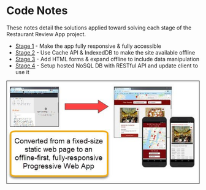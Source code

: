 <!-- markdownlint-disable MD022 MD024 MD032 -->
# Code Notes

These notes detail the solutions applied toward solving each stage of the Restaurant Review App project.

- [Stage 1](stage1.html) - Make the app fully responsive & fully accessible
- [Stage 2](stage2.html) - Use Cache API & IndexedDB to make the site available offline
- [Stage 3](stage3.html) - Add HTML forms & expand offline to include data manipulation
- [Stage 4](stage4.html) - Setup hosted NoSQL DB with RESTful API and update client to use it

![Before After](./assets/images/before_after.jpg)